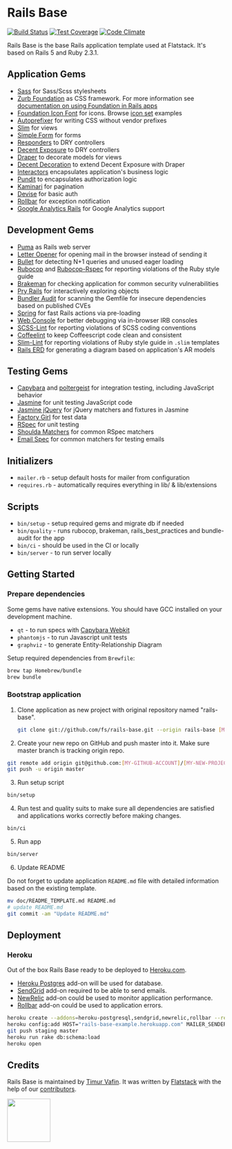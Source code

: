 # Rails Base

[![Build Status](https://semaphoreci.com/api/v1/fs/rails-base/branches/master/shields_badge.svg)](https://semaphoreci.com/fs/rails-base)
[![Test Coverage](https://codeclimate.com/github/fs/rails-base/badges/coverage.svg)](https://codeclimate.com/github/fs/rails-base)
[![Code Climate](https://codeclimate.com/github/fs/rails-base.png)](https://codeclimate.com/github/fs/rails-base)

Rails Base is the base Rails application template used at Flatstack.
It's based on Rails 5 and Ruby 2.3.1.

## Application Gems

* [Sass](https://github.com/rails/sass-rails) for Sass/Scss stylesheets
* [Zurb Foundation](https://github.com/zurb/foundation-rails) as CSS framework.
  For more information see [documentation on using Foundation in Rails apps](http://foundation.zurb.com/docs/applications.html)
* [Foundation Icon Font](https://github.com/zaiste/foundation-icons-sass-rails) for icons. Browse [icon set](http://zurb.com/playground/foundation-icon-fonts-3) examples
* [Autoprefixer](https://github.com/ai/autoprefixer-rails) for writing CSS without vendor prefixes
* [Slim](https://github.com/slim-template/slim) for views
* [Simple Form](https://github.com/plataformatec/simple_form) for forms
* [Responders](https://github.com/plataformatec/responders) to DRY controllers
* [Decent Exposure](https://github.com/voxdolo/decent_exposure) to DRY controllers
* [Draper](https://github.com/drapergem/draper) to decorate models for views
* [Decent Decoration](https://github.com/netguru/decent_decoration) to extend Decent Exposure with Draper
* [Interactors](https://github.com/collectiveidea/interactor) encapsulates application's business logic
* [Pundit](https://github.com/elabs/pundit) to encapsulates authorization logic
* [Kaminari](https://github.com/amatsuda/kaminari) for pagination
* [Devise](http://github.com/plataformatec/devise) for basic auth
* [Rollbar](https://github.com/rollbar/rollbar-gem) for exception notification
* [Google Analytics Rails](https://github.com/bgarret/google-analytics-rails) for Google Analytics support

## Development Gems

* [Puma](https://github.com/puma/puma) as Rails web server
* [Letter Opener](https://github.com/ryanb/letter_opener) for opening mail in the browser instead of sending it
* [Bullet](https://github.com/flyerhzm/bullet) for detecting N+1 queries and unused eager loading
* [Rubocop](https://github.com/bbatsov/rubocop) and [Rubocop-Rspec](https://github.com/nevir/rubocop-rspec)
  for reporting violations of the Ruby style guide
* [Brakeman](https://github.com/presidentbeef/brakeman) for checking application for common security vulnerabilities
* [Pry Rails](https://github.com/rweng/pry-rails) for interactively exploring objects
* [Bundler Audit](https://github.com/rubysec/bundler-audit) for scanning the Gemfile for
  insecure dependencies based on published CVEs
* [Spring](https://github.com/rails/spring) for fast Rails actions via
  pre-loading
* [Web Console](https://github.com/rails/web-console) for better debugging via
  in-browser IRB consoles
* [SCSS-Lint](https://github.com/brigade/scss-lint) for reporting violations of SCSS coding conventions
* [Coffeelint](https://github.com/clutchski/coffeelint) to keep Coffeescript code clean and consistent
* [Slim-Lint](https://github.com/sds/slim-lint) for reporting violations of Ruby style guide in `.slim` templates
* [Rails ERD](https://github.com/voormedia/rails-erd) for generating a diagram based on application's AR models

## Testing Gems

* [Capybara](https://github.com/jnicklas/capybara) and [poltergeist](https://github.com/teampoltergeist/poltergeist)
  for integration testing, including JavaScript behavior
* [Jasmine](http://jasmine.github.io/) for unit testing JavaScript code
* [Jasmine jQuery](https://github.com/velesin/jasmine-jquery) for jQuery matchers and
  fixtures in Jasmine
* [Factory Girl](https://github.com/thoughtbot/factory_girl) for test data
* [RSpec](https://github.com/rspec/rspec) for unit testing
* [Shoulda Matchers](http://github.com/thoughtbot/shoulda-matchers) for common RSpec matchers
* [Email Spec](https://github.com/bmabey/email-spec) for common matchers for testing emails

## Initializers

* `mailer.rb` - setup default hosts for mailer from configuration
* `requires.rb` - automatically requires everything in lib/ & lib/extensions

## Scripts

* `bin/setup` - setup required gems and migrate db if needed
* `bin/quality` - runs rubocop, brakeman, rails_best_practices and bundle-audit for the app
* `bin/ci` - should be used in the CI or locally
* `bin/server` - to run server locally

## Getting Started

### Prepare dependencies

Some gems have native extensions.
You should have GCC installed on your development machine.

* `qt` - to run specs with [Capybara Webkit](https://github.com/thoughtbot/capybara-webkit)
* `phantomjs` - to run Javascript unit tests
* `graphviz` - to generate Entity-Relationship Diagram

Setup required dependencies from `Brewfile`:
```bash
brew tap Homebrew/bundle
brew bundle
```

### Bootstrap application

1. Clone application as new project with original repository named "rails-base".

   ```bash
   git clone git://github.com/fs/rails-base.git --origin rails-base [MY-NEW-PROJECT]
   ```

2. Create your new repo on GitHub and push master into it. Make sure master branch is tracking origin repo.

  ```bash
  git remote add origin git@github.com:[MY-GITHUB-ACCOUNT]/[MY-NEW-PROJECT].git
  git push -u origin master
  ```

3. Run setup script

  ```bash
  bin/setup
  ```

4. Run test and quality suits to make sure all dependencies are satisfied and applications works correctly before making changes.

  ```bash
  bin/ci
  ```

5. Run app

  ```bash
  bin/server
  ```

6. Update README

  Do not forget to update application `README.md` file with detailed information based on the
  existing template.

  ```bash
  mv doc/README_TEMPLATE.md README.md
  # update README.md
  git commit -am "Update README.md"
  ```

## Deployment

### Heroku

Out of the box Rails Base ready to be deployed to [Heroku.com](http://heroku.com).

* [Heroku Postgres](https://www.heroku.com/postgres) add-on will be used for database.
* [SendGrid](https://devcenter.heroku.com/articles/sendgrid#ruby-rails) add-on required to be able to send emails.
* [NewRelic](https://devcenter.heroku.com/articles/newrelic#ruby-installation-and-configuration) add-on could be used to monitor application performance.
* [Rollbar](https://elements.heroku.com/addons/rollbar) add-on could be used to application errors.

```bash
heroku create --addons=heroku-postgresql,sendgrid,newrelic,rollbar --remote staging rails-base-example
heroku config:add HOST="rails-base-example.herokuapp.com" MAILER_SENDER_ADDRESS="noreply@rails-base-example.herokuapp.com" NEW_RELIC_APP_NAME="Rails Base"
git push staging master
heroku run rake db:schema:load
heroku open
```

## Credits

Rails Base is maintained by [Timur Vafin](http://github.com/timurvafin).
It was written by [Flatstack](http://www.flatstack.com) with the help of our
[contributors](http://github.com/fs/rails-base/contributors).

[<img src="http://www.flatstack.com/logo.svg" width="100"/>](http://www.flatstack.com)
